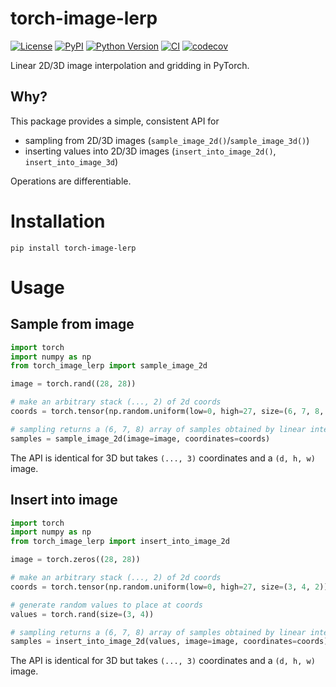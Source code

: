 # torch-image-lerp

[![License](https://img.shields.io/pypi/l/torch-image-lerp.svg?color=green)](https://github.com/teamtomo/torch-image-lerp/raw/main/LICENSE)
[![PyPI](https://img.shields.io/pypi/v/torch-image-lerp.svg?color=green)](https://pypi.org/project/torch-image-lerp)
[![Python Version](https://img.shields.io/pypi/pyversions/torch-image-lerp.svg?color=green)](https://python.org)
[![CI](https://github.com/teamtomo/torch-image-lerp/actions/workflows/ci.yml/badge.svg)](https://github.com/teamtomo/torch-image-lerp/actions/workflows/ci.yml)
[![codecov](https://codecov.io/gh/teamtomo/torch-image-lerp/branch/main/graph/badge.svg)](https://codecov.io/gh/teamtomo/torch-image-lerp)

Linear 2D/3D image interpolation and gridding in PyTorch.

## Why?

This package provides a simple, consistent API for 
- sampling from 2D/3D images (`sample_image_2d()`/`sample_image_3d()`)
- inserting values into 2D/3D images (`insert_into_image_2d()`, `insert_into_image_3d`)

Operations are differentiable.

# Installation

```shell
pip install torch-image-lerp
```

# Usage

## Sample from image

```python
import torch
import numpy as np
from torch_image_lerp import sample_image_2d

image = torch.rand((28, 28))

# make an arbitrary stack (..., 2) of 2d coords
coords = torch.tensor(np.random.uniform(low=0, high=27, size=(6, 7, 8, 2)))

# sampling returns a (6, 7, 8) array of samples obtained by linear interpolation
samples = sample_image_2d(image=image, coordinates=coords)
```

The API is identical for 3D but takes `(..., 3)` coordinates and a `(d, h, w)` image.

## Insert into image

```python
import torch
import numpy as np
from torch_image_lerp import insert_into_image_2d

image = torch.zeros((28, 28))

# make an arbitrary stack (..., 2) of 2d coords
coords = torch.tensor(np.random.uniform(low=0, high=27, size=(3, 4, 2)))

# generate random values to place at coords
values = torch.rand(size=(3, 4))

# sampling returns a (6, 7, 8) array of samples obtained by linear interpolation
samples = insert_into_image_2d(values, image=image, coordinates=coords)
```

The API is identical for 3D but takes `(..., 3)` coordinates and a `(d, h, w)` image.
